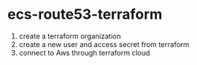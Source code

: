 # ecs-route53-terraform

1. create a terraform organization
2. create a new user  and access secret from terraform
3. connect to Aws through terraform cloud